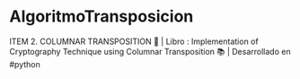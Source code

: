 # AlgoritmoTransposicion
ITEM 2. COLUMNAR TRANSPOSITION 🐍 | Libro : Implementation of Cryptography Technique using Columnar Transposition 📚 | Desarrollado en #python
